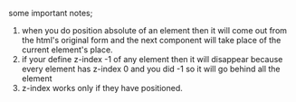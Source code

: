 some important notes;

1. when you do position absolute of an element then it will come out from the html's original form and the next
   component will take place of the current element's place.
2. if your define z-index -1 of any element then it will disappear because every element has z-index 0 and you did
   -1 so it will go behind all the element
3. z-index works only if they have positioned.
